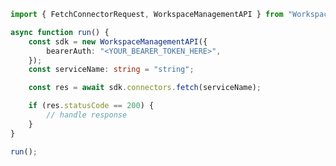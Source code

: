 <!-- Start SDK Example Usage [usage] -->
```typescript
import { FetchConnectorRequest, WorkspaceManagementAPI } from "Workspace-Management-API";

async function run() {
    const sdk = new WorkspaceManagementAPI({
        bearerAuth: "<YOUR_BEARER_TOKEN_HERE>",
    });
    const serviceName: string = "string";

    const res = await sdk.connectors.fetch(serviceName);

    if (res.statusCode == 200) {
        // handle response
    }
}

run();

```
<!-- End SDK Example Usage [usage] -->